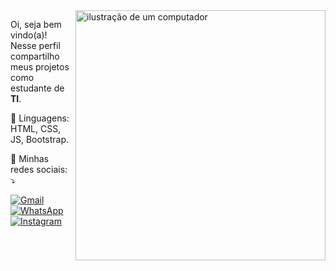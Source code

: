 <img src="https://raw.githubusercontent.com/MicaelliMedeiros/micaellimedeiros/master/image/computer-illustration.png" alt="ilustração de um computador" min-width="400px" max-width="400px" width="400px" align="right">

<p align="left"> 
  Oi, seja bem vindo(a)! <br>
  Nesse perfil compartilho meus projetos como estudante de <strong>TI</strong>.<br>
</p>

<p align="left">
  🦄 Linguagens: HTML, CSS, JS, Bootstrap. 
</p>

<p align="left">
  💌 Minhas redes sociais: ⤵️
</p>

<p align="left">
  <a href="mailto:anaputfpr@gmail.com?subject=&body=" title="Gmail">
  <img src="https://img.shields.io/badge/-Gmail-FF0000?style=flat-square&labelColor=FF0000&logo=gmail&logoColor=white&link=LINK-DO-SEU-GMAIL" alt="Gmail"/></a>
  <a href="https://wa.me/5544998563427" title="WhatsApp">
  <img src="https://img.shields.io/badge/-WhatsApp-25d366?style=flat-square&labelColor=25d366&logo=whatsapp&logoColor=white&link=API-DO-SEU-WHATSAPP" alt="WhatsApp"/></a>
  <a href="https://www.instagram.com/anaap.olv/" title="Instagram">
  <img src="https://img.shields.io/badge/-Instagram-DF0174?style=flat-square&labelColor=DF0174&logo=instagram&logoColor=white&link=LINK-DO-SEU-INSTAGRAM" alt="Instagram"/></a>
</p>
